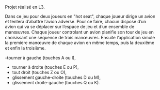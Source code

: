 Projet réalisé en L3.

Dans ce jeu pour deux joueurs en "hot seat", chaque joueur dirige un avion et tentera d’abattre l’avion adverse. Pour ce faire, chacun dispose d’un avion qui va se déplacer sur l’espace de jeu et d’un ensemble de manœuvres.
Chaque joueur controlant un avion planiﬁe son tour de jeu en choisissant une séquence de trois manœuvres. Ensuite l’application simule la première manœuvre de chaque avion en même temps, puis la deuxiême et enﬁn la troisième.

-tourner à gauche (touches A ou I),
- tourner à droite (touches E ou P),
- tout droit (touches Z ou O),
- glissement gauche-droite (touches D ou M),
- glissement droite-gauche (touches Q ou K).
